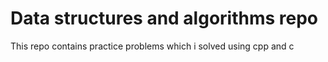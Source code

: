 # Data structures and algorithms repo
<p>This repo contains practice problems which i solved using cpp and c</p>
 
 
